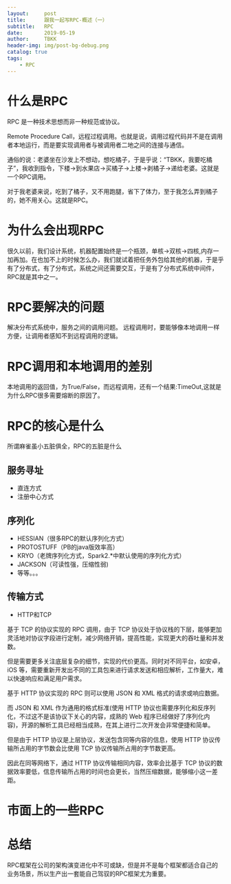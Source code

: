 ```yaml
---
layout:     post
title:      跟我一起写RPC-概述（一）
subtitle:   RPC
date:       2019-05-19
author:     TBKK
header-img: img/post-bg-debug.png
catalog: true
tags:
    - RPC
---
```



# 什么是RPC

RPC 是一种技术思想而非一种规范或协议。

Remote Procedure Call，远程过程调用。也就是说，调用过程代码并不是在调用者本地运行，而是要实现调用者与被调用者二地之间的连接与通信。

通俗的说：老婆坐在沙发上不想动，想吃橘子，于是乎说：“TBKK，我要吃橘子”，我收到指令，下楼->到水果店->买橘子->上楼->剥橘子->递给老婆。这就是一个RPC调用。

对于我老婆来说，吃到了橘子，又不用跑腿，省下了体力，至于我怎么弄到橘子的，她不用关心。这就是RPC。

# 为什么会出现RPC
很久以前，我们设计系统，机器配置始终是一个瓶颈，单核->双核->四核,内存一加再加。在也加不上的时候怎么办，我们就试着把任务外包给其他的机器，于是乎有了分布式，有了分布式，系统之间还需要交互，于是有了分布式系统中间件，RPC就是其中之一。


# RPC要解决的问题
解决分布式系统中，服务之间的调用问题。
远程调用时，要能够像本地调用一样方便，让调用者感知不到远程调用的逻辑。

# RPC调用和本地调用的差别
本地调用的返回值，为True/False，而远程调用，还有一个结果:TimeOut,这就是为什么RPC很多需要熔断的原因了。

# RPC的核心是什么
所谓麻雀虽小五脏俱全，RPC的五脏是什么

## 服务寻址
* 直连方式
* 注册中心方式
## 序列化
* HESSIAN（很多RPC的默认序列化方式）
* PROTOSTUFF（PB的java版效率高）
* KRYO（老牌序列化方式，Spark2.*中默认使用的序列化方式）
* JACKSON（可读性强，压缩性弱)
* 等等。。。
## 传输方式
* HTTP和TCP

基于 TCP 的协议实现的 RPC 调用，由于 TCP 协议处于协议栈的下层，能够更加灵活地对协议字段进行定制，减少网络开销，提高性能，实现更大的吞吐量和并发数。

但是需要更多关注底层复杂的细节，实现的代价更高。同时对不同平台，如安卓，iOS 等，需要重新开发出不同的工具包来进行请求发送和相应解析，工作量大，难以快速响应和满足用户需求。

基于 HTTP 协议实现的 RPC 则可以使用 JSON 和 XML 格式的请求或响应数据。

而 JSON 和 XML 作为通用的格式标准(使用 HTTP 协议也需要序列化和反序列化，不过这不是该协议下关心的内容，成熟的 Web 程序已经做好了序列化内容)，开源的解析工具已经相当成熟，在其上进行二次开发会非常便捷和简单。

但是由于 HTTP 协议是上层协议，发送包含同等内容的信息，使用 HTTP 协议传输所占用的字节数会比使用 TCP 协议传输所占用的字节数更高。

因此在同等网络下，通过 HTTP 协议传输相同内容，效率会比基于 TCP 协议的数据效率要低，信息传输所占用的时间也会更长，当然压缩数据，能够缩小这一差距。

# 市面上的一些RPC

# 总结
RPC框架在公司的架构演变进化中不可或缺，但是并不是每个框架都适合自己的业务场景，所以生产出一套能自己驾驭的RPC框架尤为重要。


 

